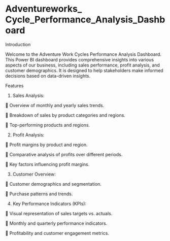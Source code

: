 # Adventureworks_ Cycle_Performance_Analysis_Dashboard

Introduction

Welcome to the Adventure Work Cycles Performance Analysis Dashboard. This Power BI dashboard provides comprehensive insights into various aspects of our business, including sales performance, profit analysis, and customer demographics. It is designed to help stakeholders make informed decisions based on data-driven insights.

Features

1) Sales Analysis:

	Overview of monthly and yearly sales trends.

	Breakdown of sales by product categories and regions.

	Top-performing products and regions.

2) Profit Analysis:

	Profit margins by product and region.

	Comparative analysis of profits over different periods.

	Key factors influencing profit margins.

3) Customer Overview:

	Customer demographics and segmentation.

	Purchase patterns and trends.

4) Key Performance Indicators (KPIs):

	Visual representation of sales targets vs. actuals.

	Monthly and quarterly performance indicators.

	Profitability and customer engagement metrics.





